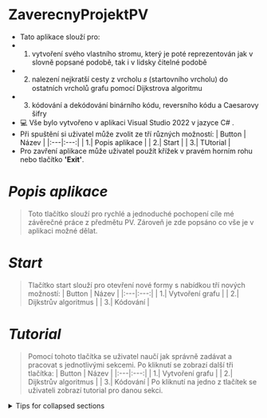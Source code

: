 # **ZaverecnyProjektPV**
+ Tato aplikace slouží pro:
+ 1. vytvoření svého vlastního stromu, který je poté reprezentován jak v slovně 
popsané podobě, tak i v lidsky čitelné podobě
+ 2. nalezení nejkratší cesty z vrcholu 𝑠 (startovního vrcholu) do ostatních vrcholů grafu pomocí Dijkstrova algoritmu
+ 3. kódování a dekódování binárního kódu, reversního kódu a Caesarovy šifry<br/>
+ 💻 Vše bylo vytvořeno v aplikaci Visual Studio 2022 v jazyce C# .<br/>
+ Při spuštění si uživatel může zvolit ze tří různých možností: 
  | Button | Název |
  |:---|:---:|
  |     1.| Popis aplikace |
  |     2.| Start |
  |     3.| TUtorial |
+ Pro zavření aplikace může uživatel použít křížek v pravém horním rohu nebo tlačítko **'Exit'**.<br/>
# *Popis aplikace*
> Toto tlačítko slouží pro rychlé a jednoduché pochopení cíle mé závěrečné práce z předmětu PV. Zároveň je zde popsáno co vše je v aplikaci možné dělat.
# *Start*
> Tlačítko start slouží pro otevření nové formy s nabídkou tří nových možností:
>  | Button | Název |
>  |:---|:---:|
>  |     1.| Vytvoření grafu |
>  |     2.| Dijkstrův algoritmus |
>  |     3.| Kódování |
# *Tutorial*
> Pomocí tohoto tlačítka se uživatel naučí jak správně zadávat a pracovat s jednotlivými sekcemi. Po kliknutí se zobrazí další tři tlačítka:
>  | Button | Název |
>  |:---|:---:|
>  |     1.| Vytvoření grafu |
>  |     2.| Dijkstrův algoritmus |
>  |     3.| Kódování |
>  Po kliknutí na jedno z tlačítek se uživateli zobrazí tutorial pro danou sekci.


<details>

<summary>Tips for collapsed sections</summary>

### You can add a header

You can add text within a collapsed section. 

You can add an image or a code block, too.

```ruby
   puts "Hello World"
```

</details>
